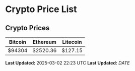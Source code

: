 # Crypto Price List

## Crypto Prices
| Bitcoin | Ethereum | Litecoin |
| ------- | -------- | -------- |
| $94304 | $2520.36 | $127.15 |
**Last Updated:** 2025-03-02 22:23 UTC
**Last Updated:** $DATE$
